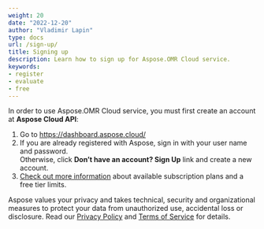 ```yaml
---
weight: 20
date: "2022-12-20"
author: "Vladimir Lapin"
type: docs
url: /sign-up/
title: Signing up
description: Learn how to sign up for Aspose.OMR Cloud service.
keywords:
- register
- evaluate
- free
---
```


In order to use Aspose.OMR Cloud service, you must first create an account at **Aspose Cloud API**:

1. Go to https://dashboard.aspose.cloud/
2. If you are already registered with Aspose, sign in with your user name and password.  
   Otherwise, click **Don’t have an account? Sign Up** link and create a new account.
3. [Check out more information](/ocr/subscription/) about available subscription plans and a free tier limits.

Aspose values your privacy and takes technical, security and organizational measures to protect your data from unauthorized use, accidental loss or disclosure. Read our [Privacy Policy](https://about.aspose.cloud/legal/privacy-policy) and [Terms of Service](https://about.aspose.cloud/legal/tos) for details.
